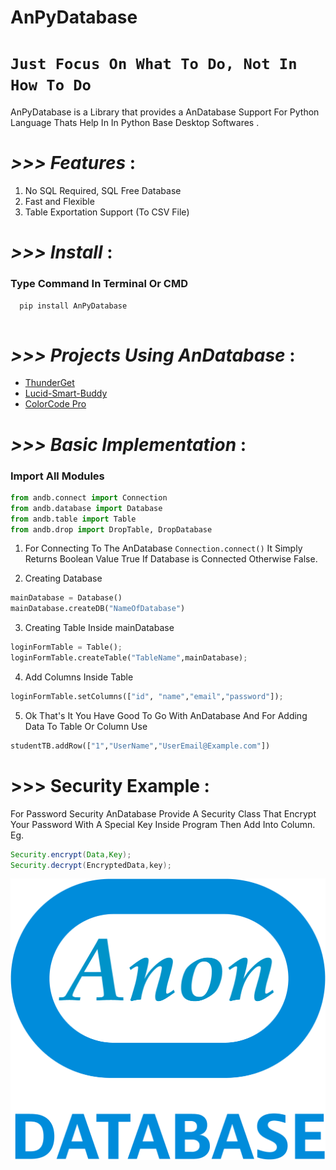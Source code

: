# AnPyDatabase

# `Just Focus On What To Do, Not In How To Do`


AnPyDatabase is a Library that provides a AnDatabase Support For Python Language Thats Help In In Python Base Desktop Softwares .


# _>>> Features_ : 
 1. No SQL Required, SQL Free Database
 2. Fast and Flexible  
 3. Table Exportation Support (To CSV File)
 
# _>>> Install_ :    
### Type Command In Terminal Or CMD   
```  
  pip install AnPyDatabase
  
```
# _>>> Projects Using AnDatabase_ :   

* <a href="https://github.com/anongrp/ThunderGet">ThunderGet</a>
* <a href="https://github.com/Anikeshpatel/Lucid-Smart-Buddy">Lucid-Smart-Buddy</a>
* <a href="https://github.com/anikeshpatel/colorcode-pro">ColorCode Pro</a>  
 
# _>>> Basic Implementation_ :
 
 ### Import All Modules  
 ```python
from andb.connect import Connection
from andb.database import Database
from andb.table import Table
from andb.drop import DropTable, DropDatabase
 ```
 1. For Connecting To The AnDatabase `Connection.connect()` It Simply Returns Boolean Value True If Database is Connected Otherwise False.     
 
 2. Creating Database  
 ```python 
mainDatabase = Database()  
mainDatabase.createDB("NameOfDatabase")
 ```  
 3. Creating Table Inside mainDatabase  
 ```python  
loginFormTable = Table();  
loginFormTable.createTable("TableName",mainDatabase);
 ```
 
 4. Add Columns Inside Table  
 ```python  
 loginFormTable.setColumns(["id", "name","email","password"]);
 ```
 
 5. Ok That's It You Have Good To Go With AnDatabase And For Adding Data To Table Or Column Use  
 ```python 
 studentTB.addRow(["1","UserName","UserEmail@Example.com"])
 ```
 
 # >>> Security Example : 

For Password Security AnDatabase Provide A Security Class That Encrypt Your Password With A Special Key Inside Program Then Add Into Column.  
Eg.  
```java 
Security.encrypt(Data,Key);
Security.decrypt(EncryptedData,key);
```  

 
![Anon Database](https://github.com/Anikeshpatel/AnDatabase/blob/master/images/AnonDatabase.png)  

